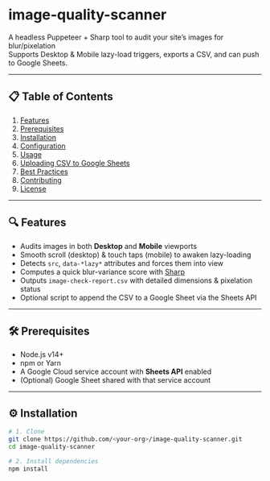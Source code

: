 # image-quality-scanner

A headless Puppeteer + Sharp tool to audit your site’s images for blur/pixelation  
Supports Desktop & Mobile lazy-load triggers, exports a CSV, and can push to Google Sheets.

---

## 📋 Table of Contents

1. [Features](#features)  
2. [Prerequisites](#prerequisites)  
3. [Installation](#installation)  
4. [Configuration](#configuration)  
5. [Usage](#usage)  
6. [Uploading CSV to Google Sheets](#uploading-csv-to-google-sheets)  
7. [Best Practices](#best-practices)  
8. [Contributing](#contributing)  
9. [License](#license)  

---

## 🔍 Features

- Audits images in both **Desktop** and **Mobile** viewports  
- Smooth scroll (desktop) & touch taps (mobile) to awaken lazy-loading  
- Detects `src`, `data-*lazy*` attributes and forces them into view  
- Computes a quick blur-variance score with [Sharp](https://github.com/lovell/sharp)  
- Outputs `image-check-report.csv` with detailed dimensions & pixelation status  
- Optional script to append the CSV to a Google Sheet via the Sheets API  

---

## 🛠️ Prerequisites

- Node.js v14+  
- npm or Yarn  
- A Google Cloud service account with **Sheets API** enabled  
- (Optional) Google Sheet shared with that service account  

---

## ⚙️ Installation

```bash
# 1. Clone
git clone https://github.com/<your-org>/image-quality-scanner.git
cd image-quality-scanner

# 2. Install dependencies
npm install